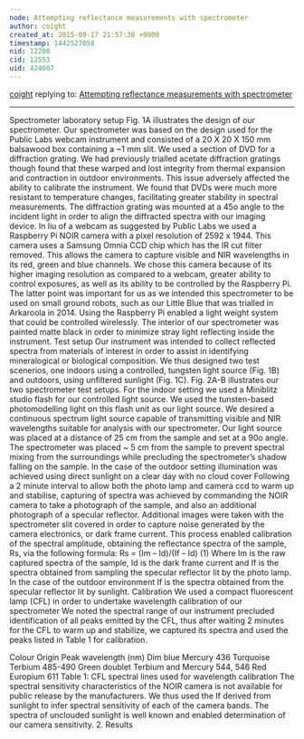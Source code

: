 ```yaml
---
node: Attempting reflectance measurements with spectrometer
author: coight
created_at: 2015-09-17 21:57:38 +0000
timestamp: 1442527058
nid: 12200
cid: 12553
uid: 424607
---
```




[coight](../profile/coight) replying to: [Attempting reflectance measurements with spectrometer](../notes/coight/09-06-2015/attempting-reflectance-measurements-with-spectrometer)

----
Spectrometer laboratory setup
Fig. 1A illustrates the design of our spectrometer. Our spectrometer was based on the design used for the Public Labs webcam instrument and consisted of a 20 X 20 X 150 mm balsawood box containing a ~1 mm slit. We used a section of DVD for a diffraction grating. We had previously trialled acetate diffraction gratings though found that these warped and lost integrity from thermal expansion and contraction in outdoor environments. This issue adversely affected the ability to calibrate the instrument. We found that DVDs were much more resistant to temperature changes, facilitating greater stability in spectral measurements. The diffraction grating was mounted at a 45o angle to the incident light in order to align the diffracted spectra with our imaging device. In liu of a webcam as suggested by Public Labs  we used a Raspberry Pi NOIR camera with a pixel resolution of 2592 x 1944. This camera uses a Samsung Omnia CCD chip which has the IR cut filter removed. This allows the camera to capture visible and NIR wavelengths in its red, green and blue channels. We chose this camera because of its higher imaging resolution as compared to a webcam, greater ability to control exposures, as well as its ability to be controlled by the Raspberry Pi. The latter point was important for us as we intended this spectrometer to be used on small ground robots, such as our Little Blue that was trialled in Arkaroola in 2014. Using the Raspberry Pi enabled a light weight system that could be controlled wirelessly. The interior of our spectrometer was painted matte black in order to minimize stray light reflecting inside the instrument.
Test setup
Our instrument was intended to collect reflected spectra from materials of interest in order to assist in identifying mineralogical or biological composition. We thus designed two test scenerios, one indoors using a controlled, tungsten light source (Fig. 1B) and outdoors, using unfiltered sunlight (Fig. 1C).
	Fig. 2A-B illustrates our two spectrometer test setups. For the indoor setting we used a Miniblitz studio flash for our controlled light source. We used the tunsten-based photomodelling light on this flash unit as our light source. We desired a continuous spectrum light source capable of transmitting visible and NIR wavelengths suitable for analysis with our spectrometer. Our light source was placed at a distance of 25 cm from the sample and set at a 90o angle. The spectrometer was placed ~ 5 cm from the sample to prevent spectral mixing from the surroundings while precluding the spectrometer’s shadow falling on the sample. In the case of the outdoor setting illumination was achieved using direct sunlight on a clear day with no cloud cover
Following a 2 minute interval to allow both the photo lamp and camera ccd to warm up and stabilise, capturing of spectra was achieved by commanding the NOIR camera to take a photograph of the sample, and also an additional photograph of a specular reflector. Additional images were taken with the spectrometer slit covered in order to capture noise generated by the camera electronics, or dark frame current. This process enabled calibration of the spectral amplitude, obtaining the reflectance spectra of the sample, Rs, via the following formula:
Rs = (Im – Id)/(If – Id)							(1)
Where Im is the raw captured spectra of the sample, Id is the dark frame current and If is the spectra obtained from sampling the specular reflector lit by the photo lamp. In the case of the outdoor environment If is the spectra obtained from the specular reflector lit by sunlight. 
Calibration
We used a compact fluorescent lamp (CFL) in order to undertake wavelength calibration of our spectrometer We noted the spectral range of our instrument precluded identification of all peaks emitted by the CFL, thus after waiting 2 minutes for the CFL to warm up and stabilize, we captured its spectra and used the peaks listed in Table 1 for calibration. 

Colour	Origin	Peak wavelength (nm)
Dim blue	Mercury	436
Turquoise	Terbium	485-490
Green doublet	Terbium and Mercury	544, 546
Red	Europium	611
Table 1: CFL spectral lines used for wavelength calibration
The spectral sensitivity characteristics of the NOIR camera is not available for public release by the manufacturers. We thus used the If derived from sunlight to infer spectral sensitivity of each of the camera bands. The spectra of unclouded sunlight is well known and enabled determination of our camera sensitivity.
2. Results
